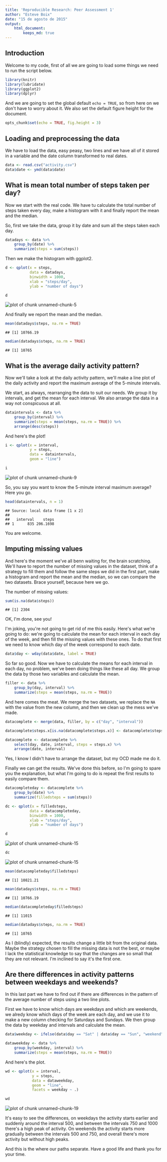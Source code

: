 ```yaml
---
title: 'Reproducible Research: Peer Assessment 1'
author: "Esteve Boix"
date: "15 de agosto de 2015"
output:
    html_document:
        keeps_md: true
---
```

## Introduction

Welcome to my code, first of all we are going to load some things we need to run the script below.


```r
library(knitr)
library(lubridate)
library(ggplot2)
library(dplyr)
```

And we are going to set the global default `echo = TRUE`, so from here on we don't have to worry about it. We also set the default figure height for the document.


```r
opts_chunk$set(echo = TRUE, fig.height = 3)
```

## Loading and preprocessing the data

We have to load the data, easy peasy, two lines and we have all of it stored in a variable and the date column transformed to real dates.


```r
data <- read.csv("activity.csv")
data$date <- ymd(data$date)
```

## What is mean total number of steps taken per day?

Now we start with the real code. We have tu calculate the total number of steps taken every day, make a histogram with it and finally report the mean and the median.

So, first we take the data, group it by date and sum all the steps taken each day.


```r
datadays <- data %>%
    group_by(date) %>%
    summarize(steps = sum(steps))
```

Then we make the histogram with ggplot2.


```r
d <- qplot(x = steps, 
           data = datadays,
           binwidth = 1000,
           xlab = "steps/day",
           ylab = "number of days")

d
```

![plot of chunk unnamed-chunk-5](figure/unnamed-chunk-5-1.png) 

And finally we report the mean and the median.


```r
mean(datadays$steps, na.rm = TRUE)
```

```
## [1] 10766.19
```


```r
median(datadays$steps, na.rm = TRUE)
```

```
## [1] 10765
```

## What is the average daily activity pattern?

Now we'll take a look at the daily activity pattern, we'll make a line plot of the daily activity and report the maximum average of the 5-minute intervals.

We start, as always, rearranging the data to suit our needs. We group it by intervals, and get the mean for each interval. We also arrange the data in a way not conspicuous at all.


```r
dataintervals <- data %>%
    group_by(interval) %>%
    summarize(steps = mean(steps, na.rm = TRUE)) %>%
    arrange(desc(steps))
```

And here's the plot!


```r
i <- qplot(x = interval,
           y = steps,
           data = dataintervals,
           geom = "line")

i
```

![plot of chunk unnamed-chunk-9](figure/unnamed-chunk-9-1.png) 

So, you say you want to know the 5-minute interval maximum average? Here you go.


```r
head(dataintervals, n = 1)
```

```
## Source: local data frame [1 x 2]
## 
##   interval    steps
## 1      835 206.1698
```

You are welcome.

## Imputing missing values

And here's the moment we've all benn waiting for, the brain scratching. We'll have to report the number of missing values in the dataset, think of a strategy to fill them and follow the same steps we did in the first part, make a histogram and report the mean and the median, so we can compare the two datasets. Brace yourself, because here we go.

The number of missing values:


```r
sum(is.na(data$steps))
```

```
## [1] 2304
```

OK, I'm done, see you!

I'm joking, you're not going to get rid of me this easily. Here's what we're going to do: we're going to calculate the mean for each interval in each day of the week, and then fill the missing values with these ones. To do that first we need to know which day of the week correspond to each date.


```r
data$day <- wday(data$date, label = TRUE)
```

So far so good. Now we have to calculate the means for each interval in each day, no problem, we've been doing things like these all day. We group the data by those two variables and calculate the mean.


```r
filler <- data %>%
    group_by(day, interval) %>%
    summarize(steps = mean(steps, na.rm = TRUE))
```

And here comes the meat. We merge the two datasets, we replace the ```NA``` with the value from the new column, and then we clean up the mess we've made.


```r
datacomplete <- merge(data, filler, by = c("day", "interval"))

datacomplete$steps.x[is.na(datacomplete$steps.x)] <- datacomplete$steps.y[is.na(datacomplete$steps.x)]

datacomplete <- datacomplete %>%
    select(day, date, interval, steps = steps.x) %>%
    arrange(date, interval)
```

Yes, I know I didn't have to arrange the dataset, but my OCD made me do it.

Finally we can get the results. We've done this before, so I'm going to spare you the explanation, but what I'm going to do is repeat the first results to easily compare them.


```r
datacompleteday <- datacomplete %>%
    group_by(date) %>%
    summarize(filledsteps = sum(steps))

dc <- qplot(x = filledsteps, 
           data = datacompleteday,
           binwidth = 1000,
           xlab = "steps/day",
           ylab = "number of days")

d
```

![plot of chunk unnamed-chunk-15](figure/unnamed-chunk-15-1.png) 

```r
dc
```

![plot of chunk unnamed-chunk-15](figure/unnamed-chunk-15-2.png) 


```r
mean(datacompleteday$filledsteps)
```

```
## [1] 10821.21
```

```r
mean(datadays$steps, na.rm = TRUE)
```

```
## [1] 10766.19
```


```r
median(datacompleteday$filledsteps)
```

```
## [1] 11015
```

```r
median(datadays$steps, na.rm = TRUE)
```

```
## [1] 10765
```

As I (blindly) expected, the results change a little bit from the original data. Maybe the strategy chosen to fill the missing data is not the best, or maybe I lack the statistical knowledge to say that the changes are so small that they are not relevant. I'm inclined to say it's the first one.

## Are there differences in activity patterns between weekdays and weekends?

In this last part we have to find out if there are differences in the pattern of the average number of steps using a two line plots. 

First we have to know which days are weekdays and which are weekends, we alredy know which days of the week are each day, and we use it to make a new column checking for Saturdays and Sundays. We then group the data by weekday and intervals and calculate the mean.


```r
data$weekday <- ifelse(data$day == "Sat" | data$day == "Sun", "weekend", "weekday")

dataweekday <- data %>%
    group_by(weekday, interval) %>%
    summarize(steps = mean(steps, na.rm = TRUE))
```

And here's the plot.


```r
wd <- qplot(x = interval,
            y = steps,
            data = dataweekday,
            geom = "line",
            facets = weekday ~ .)

wd
```

![plot of chunk unnamed-chunk-19](figure/unnamed-chunk-19-1.png) 

It's easy to see the differences, on weekdays the activity starts earlier and suddenly around the interval 500, and between the intervals 750 and 1000 there's a high peak of activity. On weekends the activity starts more gradually between the intervals 500 and 750, and overall there's more activity but without high peaks.

And this is the where our paths separate. Have a good life and thank you for your time.
